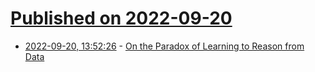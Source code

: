 # [Published on 2022-09-20](index.md)

* [2022-09-20, 13:52:26](https://lobste.rs/s/kos2tq/on_paradox_learning_reason_from_data) - [On the Paradox of Learning to Reason from Data](http://starai.cs.ucla.edu/papers/ZhangArxiv22.pdf)
